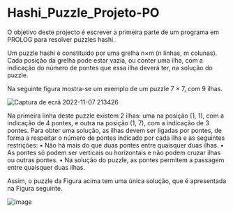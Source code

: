 # Hashi_Puzzle_Projeto-PO

O objetivo deste projecto é escrever a primeira parte de um programa em PROLOG para resolver puzzles hashi.

Um puzzle hashi é constituído por uma grelha n×m (n linhas, m colunas). Cada posição da grelha pode estar vazia,
ou conter uma ilha, com a indicação do número de pontes que essa ilha deverá ter, na solução do puzzle. 

Na seguinte figura mostra-se um exemplo de um puzzle 7 × 7, com 9 ilhas.

![Captura de ecrã 2022-11-07 213426](https://user-images.githubusercontent.com/78211740/200420318-43927ecf-5b9a-4ea1-bc54-66c86681ba29.jpg)

Na primeira linha deste puzzle existem 2 ilhas: uma na posição (1, 1), com a indicação de 4 pontes, 
e outra na posição (1, 7), com a indicação de 3 pontes. Para obter uma solução, as ilhas devem ser ligadas por pontes, 
de forma a respeitar o número de pontes indicado por cada ilha e as seguintes restrições:
  • Não há mais do que duas pontes entre quaisquer duas ilhas.
  • As pontes só podem ser verticais ou horizontais e não podem cruzar ilhas ou outras
    pontes.
  • Na solução do puzzle, as pontes permitem a passagem entre quaisquer duas ilhas.

Assim, o puzzle da Figura acima tem uma única solução, que é apresentada na Figura seguinte.

![image](https://user-images.githubusercontent.com/78211740/200420473-743c92f0-5f3a-4f37-9b0f-ed09b317b5c2.png)
